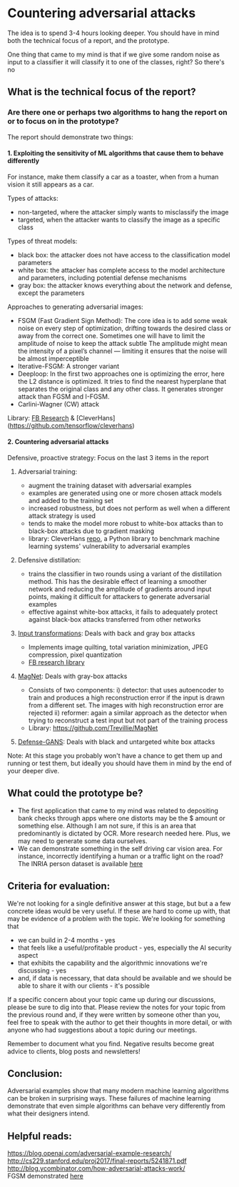 # Countering adversarial attacks

The idea is to spend 3-4 hours looking deeper. You should have in mind both the technical focus of a report, and the prototype.

One thing that came to my mind is that if we give some random noise as input to a classifier it will classify it to one of the classes, right? So there's no 

## What is the technical focus of the report? 
### Are there one or perhaps two algorithms to hang the report on or to focus on in the prototype? 

The report should demonstrate two things:
#### 1. Exploiting the sensitivity of ML algorithms that cause them to behave differently 

For instance, make them classify a car as a toaster, when from a human vision it still appears as a car. 

Types of attacks:
   - non-targeted, where the attacker simply wants to misclassify the image
   - targeted, when the attacker wants to classify the image as a specific class

Types of threat models:
   - black box: the attacker does not have access to the classification model parameters
   - white box: the attacker has complete access to the model architecture and parameters, including potential defense mechanisms
   - gray box: the attacker knows everything about the network and defense, except the parameters
    
Approaches to generating adversarial images:
   - FSGM (Fast Gradient Sign Method): The core idea is to add some weak noise on every step of optimization, drifting towards the desired class or away from the correct one. Sometimes one will have to limit the amplitude of noise to keep the attack subtle The amplitude might mean the intensity of a pixel’s channel — limiting it ensures that the noise will be almost imperceptible
   - Iterative-FSGM: A stronger variant
   - Deeploop: In the first two approaches one is optimizing the error, here the L2 distance is optimized. It tries to find the nearest hyperplane that separates the original class and any other class. It generates stronger attack than FGSM and I-FGSM.
   - Carlini-Wagner (CW) attack

Library: [FB Research](https://github.com/facebookresearch/adversarial_image_defenses) & [CleverHans] (https://github.com/tensorflow/cleverhans)

#### 2. Countering adversarial attacks 

Defensive, proactive strategy: Focus on the last 3 items in the report

1. Adversarial training: 
    - augment the training dataset with adversarial examples
    - examples are generated using one or more chosen attack models and added to the training set
    - increased robustness, but does not perform as well when a different attack strategy is used
    - tends to make the model more robust to white-box attacks than to black-box attacks due to gradient masking
    - library: CleverHans [repo](https://github.com/tensorflow/cleverhans), a Python library to benchmark machine learning systems' vulnerability to adversarial examples

2. Defensive distillation:
    - trains the classifier in two rounds using a variant of the distillation method. This has the desirable effect of learning a smoother network and reducing the amplitude of gradients around input points, making it difficult for attackers
to generate adversarial examples
    - effective against white-box attacks, it fails to adequately protect against black-box attacks transferred from other networks
  
3. [Input transformations](https://arxiv.org/pdf/1711.00117.pdf): Deals with back and gray box attacks
    - Implements image quilting, total variation minimization, JPEG compression, pixel quantization
    - [FB research library](https://github.com/facebookresearch/adversarial_image_defenses)
    
4. [MagNet](https://arxiv.org/pdf/1705.09064.pdf): Deals with gray-box attacks
    - Consists of two components: 
      i) detector: that uses autoencoder to train and produces a high reconstruction error if the input is drawn from a different set. The images with high reconstruction error are rejected
      ii) reformer: again a similar approach as the detector when trying to reconstruct a test input but not part of the training process
    - Library: https://github.com/Trevillie/MagNet
    
5. [Defense-GANS](https://openreview.net/pdf?id=BkJ3ibb0-): Deals with black and untargeted white box attacks


Note: At this stage you probably won't have a chance to get them up and running or test them, but ideally you should have them in mind by the end of your deeper dive.


## What could the prototype be? 
- The first application that came to my mind was related to depositing bank checks through apps where one distorts may be the $ amount or something else. Although I am not sure, if this is an area that predominantly is dictated by OCR. More research needed here. Plus, we may need to generate some data ourselves.
- We can demonstrate something in the self driving car vision area. For instance, incorrectly identifying a human or a traffic light on the road? The INRIA person dataset is available [here](http://pascal.inrialpes.fr/data/human/)

## Criteria for evaluation: 
We're not looking for a single definitive answer at this stage, but but a a few concrete ideas would be very useful. If these are hard to come up with, that may be evidence of a problem with the topic. We're looking for something that
- we can build in 2-4 months - yes
- that feels like a useful/profitable product - yes, especially the AI security aspect 
- that exhibits the capability and the algorithmic innovations we're discussing - yes
- and, if data is necessary, that data should be available and we should be able to share it with our clients - it's possible

If a specific concern about your topic came up during our discussions, please be sure to dig into that. Please review the notes for your topic from the previous round and, if they were written by someone other than you, feel free to speak with the author to get their thoughts in more detail, or with anyone who had suggestions about a topic during our meetings.

Remember to document what you find. Negative results become great advice to clients, blog posts and newsletters!

## Conclusion: 

Adversarial examples show that many modern machine learning algorithms can be broken in surprising ways. These failures of machine learning demonstrate that even simple algorithms can behave very differently from what their designers intend.

## Helpful reads:
https://blog.openai.com/adversarial-example-research/   
http://cs229.stanford.edu/proj2017/final-reports/5241871.pdf   
http://blog.ycombinator.com/how-adversarial-attacks-work/   
FGSM demonstrated [here](https://github.com/Lextal/adv-attacks-pytorch-101)   
